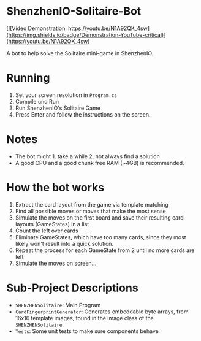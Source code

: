 # ShenzhenIO-Solitaire-Bot

[![Video Demonstration: https://youtu.be/N1A92QK_4sw](https://img.shields.io/badge/Demonstration-YouTube-critical)](https://youtu.be/N1A92QK_4sw)

A bot to help solve the Solitaire mini-game in ShenzhenIO.

# Running

1. Set your screen resolution in `Program.cs`
2. Compile und Run
3. Run ShenzhenIO's Solitaire Game
4. Press Enter and follow the instructions on the screen.

# Notes

- The bot might 1. take a while 2. not always find a solution
- A good CPU and a good chunk free RAM (~4GB) is recommended.

# How the bot works

1. Extract the card layout from the game via template matching
2. Find all possible moves or moves that make the most sense
3. Simulate the moves on the first board and save their resulting card layouts (GameStates) in a list
4. Count the left over cards
5. Eliminate GameStates, which have too many cards, since they most likely won't result into a quick solution.
6. Repeat the process for each GameState from 2 until no more cards are left
7. Simulate the moves on screen...

# Sub-Project Descriptions

- `SHENZHENSolitaire`: Main Program
- `CardFingerprintGenerator`: Generates embeddable byte arrays, from 16x16 template images, found in the image class of the `SHENZHENSolitaire`.
- `Tests`: Some unit tests to make sure components behave
